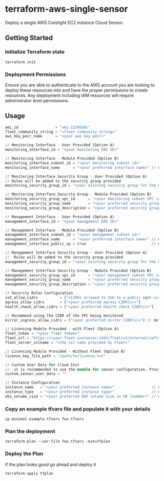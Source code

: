 # terraform-aws-single-sensor
Deploy a single AWS Corelight EC2 instance Cloud Sensor. 

## Getting Started

### Initialize Terraform state
```shell 
terraform init
```

### Deployment Permissions
Ensure you are able to authenticate to the AWS account you are looking to deploy
these resources into and have the proper permissions to create resources. Any deployment 
including IAM resources will require administrator level permissions.

## Usage
```terraform
ami_id                 = "ami-12345abc"
fleet_community_string = "<fleet community string>"
aws_key_pair_name      = "<your aws key pair>"

// Monitoring Interface - User Provided (Option A) 
monitoring_interface_id = "<your monitoring ENI ID>"

// Monitoring Interface - Module Provided (Option B)
monitoring_interface_subnet_id = "<your monitoring subnet id>"
monitoring_interface_name      = "<your preferred interface name>" // default: corelight-mon-nic

// Monitoring Interface Security Group - User Provided (Option A)
// Rules will be added to the security group provided
monitoring_security_group_id = "<your existing security group for the monitoring NIC>"

// Monitoring Interface Security Group - Module Provided (Option B)
monitoring_security_group_vpc_id      = "<your monitoring subnet VPC id>"
monitoring_security_group_name        = "<your preferred security group name>"        // default: corelight-sensor-mon-sg
monitoring_security_group_description = "<your preferred security group description>" // default: Corelight Sensor Monitoring SG

// Management Interface - User Provided (Option A)
management_interface_id = "<your management ENI ID>"

// Management Interface - Module Provided (Option B)
management_interface_subnet_id = "<your management subnet id>"
management_interface_name      = "<your preferred interface name>" // default: corelight-mgmt-nic
management_interface_public_ip = true                              // default: false

// Management Interface Security Group - User Provided (Option A)
//  Rules will be added to the security group provided
management_security_group_id = "<your existing security group for the management NIC>"

// Management Interface Security Group - Module Provided (Option B)
management_security_group_vpc_id      = "<your management subnet VPC id>"
management_security_group_name        = "<your preferred security group name>"        // default: corelight-sensor-mgmt-sg
management_security_group_description = "<your preferred security group description>" // default: Corelight Sensor Management SG

// Security Rules Configuration
ssh_allow_cidrs          = ["<CIDRs allowed to SSH to a public mgmt nic>"] // default: []
egress_allow_cidrs       = ["<your preferred egress CIDR(s)>"]              // default: ["0.0.0.0/0"]
health_check_allow_cidrs = ["<your preferred health check CIDR(s)>"]        // default: ["0.0.0.0/0"]

// Recommend using the CIDR of the VPC being monitored
mirror_ingress_allow_cidrs = ["<your preferred mirror CIDR(s)>"] // default: ["0.0.0.0/0"]

// Licensing Module Provided - with Fleet (Option A)
fleet_token = "<your fleet token>"
fleet_url = "https://<your-fleet-instance>:1443/fleet/v1/internal/softsensor/websocket"
fleet_server_sslname = "<the ssl name provided by Fleet>"

// Licensing Module Provided - Without Fleet (Option B)
license_key_file_path = "/path/to/license.txt"

// Custom User Data for Cloud-Init
//  it is recommended to use the module for sensor configuration. Providing your own custom user data may lead to unforeseen consequences.
custom_sensor_user_data = ""

// Instance Configuration
instance_name   = "<your preferred instance name>"                 // default: corelight-sensor
instance_type   = "<your preferred instance type>"                 // default: c5.2xlarge
ebs_volume_size = "<your preferred EBS volume size in GB (number)" // default: 500
```

### Copy an example tfvars file and populate it with your details
```shell
cp minimal-example.tfvars foo.tfvars 
```

### Plan the deployment
```shell
terraform plan --var-file foo.tfvars -out=tfplan
```

### Deploy the Plan
If the plan looks good go ahead and deploy it
```shell
terraform apply tfplan
```
